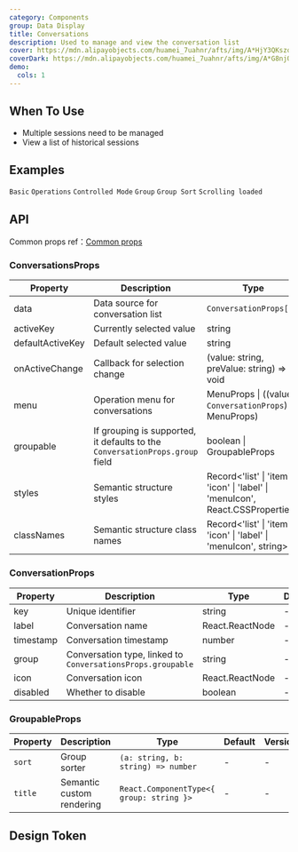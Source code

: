 ```yaml
---
category: Components
group: Data Display
title: Conversations
description: Used to manage and view the conversation list
cover: https://mdn.alipayobjects.com/huamei_7uahnr/afts/img/A*HjY3QKszqFEAAAAAAAAAAAAADrJ8AQ/original
coverDark: https://mdn.alipayobjects.com/huamei_7uahnr/afts/img/A*G8njQogkGwAAAAAAAAAAAAAADrJ8AQ/original
demo:
  cols: 1
---
```


## When To Use

- Multiple sessions need to be managed
- View a list of historical sessions

## Examples

<!-- prettier-ignore -->
<code src="./demo/basic.tsx">Basic</code>
<code src="./demo/with-menu.tsx">Operations</code>
<code src="./demo/controlled-mode.tsx">Controlled Mode</code>
<code src="./demo/group.tsx">Group</code>
<code src="./demo/group-sort.tsx">Group Sort</code>
<code src="./demo/infinite-load.tsx">Scrolling loaded</code>

## API

Common props ref：[Common props](/docs/react/common-props)

### ConversationsProps

| Property           | Description                  | Type                                                                                          | Default | Version |
|--------------------|------------------------------|-----------------------------------------------------------------------------------------------|---------|---------|
| data               | Data source for conversation list | `ConversationProps[]`                                                                         | -       | -       |
| activeKey          | Currently selected value     | string                                                                    | -       | -       |
| defaultActiveKey   | Default selected value       | string                                                                    | -       | -       |
| onActiveChange     | Callback for selection change | (value: string, preValue: string) => void              | -       | -       |
| menu               | Operation menu for conversations | MenuProps \| ((value: `ConversationProps`) => MenuProps)                               | -       | -       |
| groupable          | If grouping is supported, it defaults to the `ConversationProps.group` field | boolean \| GroupableProps | -       | -       |
| styles             | Semantic structure styles    | Record<'list' \| 'item' \| 'icon' \| 'label' \| 'menuIcon', React.CSSProperties>                                                 | -       | -       |
| classNames         | Semantic structure class names | Record<'list' \| 'item' \| 'icon' \| 'label' \| 'menuIcon', string>                                                              | -       | -       |

### ConversationProps

| Property  | Description                | Type              | Default | Version |
|-----------|----------------------------|-------------------|---------|---------|
| key       | Unique identifier          | string            | -       | -       |
| label     | Conversation name          | React.ReactNode   | -       | -       |
| timestamp | Conversation timestamp     | number            | -       | -       |
| group     | Conversation type, linked to `ConversationsProps.groupable` |  string | -       | -       |
| icon      | Conversation icon          | React.ReactNode   | -       | -       |
| disabled  | Whether to disable         | boolean           | -       | -       |

### GroupableProps
| Property    | Description             | Type                               | Default | Version |
|-------------|-------------------------|------------------------------------|---------|---------|
| `sort`       | Group sorter         | `(a: string, b: string) => number` | -  | -    |
| `title` | Semantic custom rendering       | `React.ComponentType<{ group: string }>` | -   | -    |

## Design Token

<ComponentTokenTable component="Conversations"></ComponentTokenTable>
